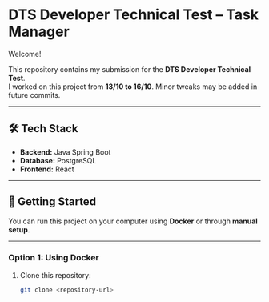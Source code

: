 # DTS Developer Technical Test – Task Manager

Welcome!  

This repository contains my submission for the **DTS Developer Technical Test**.  
I worked on this project from **13/10 to 16/10**. Minor tweaks may be added in future commits.

---

## 🛠 Tech Stack

- **Backend:** Java Spring Boot  
- **Database:** PostgreSQL  
- **Frontend:** React  

---

## 🚀 Getting Started

You can run this project on your computer using **Docker** or through **manual setup**.

---

### Option 1: Using Docker

1. Clone this repository:

   ```bash
   git clone <repository-url>
